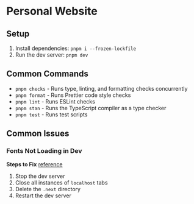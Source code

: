 # Personal Website

## Setup

1. Install dependencies: `pnpm i --frozen-lockfile`
2. Run the dev server: `pnpm dev`

## Common Commands

* `pnpm checks` - Runs type, linting, and formatting checks concurrently
* `pnpm format` - Runs Prettier code style checks
* `pnpm lint` - Runs ESLint checks
* `pnpm stan` - Runs the TypeScript compiler as a type checker
* `pnpm test` - Runs test scripts

## Common Issues

### Fonts Not Loading in Dev

**Steps to Fix** [reference](https://www.reddit.com/r/nextjs/comments/1ar1wac/nextfonts_stopped_working_in_dev/)

1. Stop the dev server
2. Close all instances of `localhost` tabs
3. Delete the `.next` directory
4. Restart the dev server
